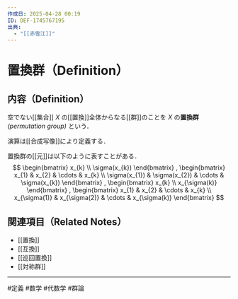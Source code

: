 ```yaml
---
作成日: 2025-04-28 00:19
ID: DEF-1745767195
出典:
  - "[[赤雪江]]"
---
```


# 置換群（Definition）

## 内容（Definition）

空でない[[集合]] $X$ の[[置換]]全体からなる[[群]]のことを $X$ の**置換群** *(permutation group)* という．

演算は[[合成写像]]により定義する．

置換群の[[元]]は以下のように表すことがある．
$$
\begin{bmatrix}
x_{k} \\
\sigma(x_{k})
\end{bmatrix}
,
\begin{bmatrix}
x_{1} & x_{2} & \cdots & x_{k} \\ 
\sigma(x_{1}) & \sigma(x_{2}) & \cdots & \sigma(x_{k})
\end{bmatrix}
,
\begin{bmatrix}
x_{k} \\
x_{\sigma(k)}
\end{bmatrix}
,
\begin{bmatrix}
x_{1} & x_{2} & \cdots & x_{k} \\ 
x_{\sigma(1)} & x_{\sigma(2)} & \cdots & x_{\sigma(k)}
\end{bmatrix}
$$

## 関連項目（Related Notes）

- [[置換]]
- [[互換]]
- [[巡回置換]]
- [[対称群]]

---
#定義 #数学 #代数学 #群論 